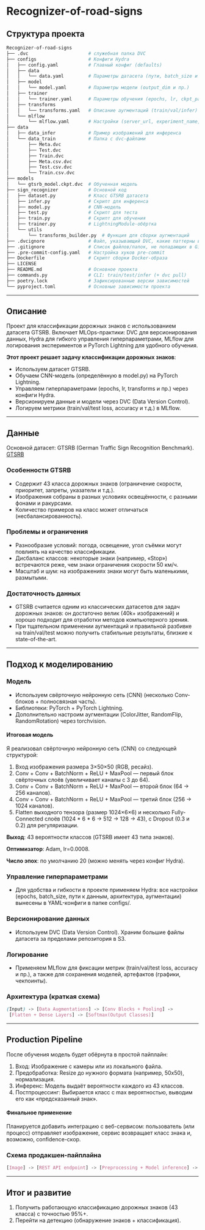 # Recognizer-of-road-signs

## Структура проекта

```bash 
Recognizer-of-road-signs
├── .dvc                      # служебная папка DVC
├── configs                   # Конфиги Hydra
│   ├── config.yaml           # Главный конфиг (defaults)
│   ├── data
│   │   └── data.yaml         # Параметры датасета (пути, batch_size и т.д.)
│   ├── model
│   │   └── model.yaml        # Параметры модели (output_dim и пр.)
│   ├── trainer
│   │   └── trainer.yaml      # Параметры обучения (epochs, lr, ckpt_path ...)
│   ├── transforms
│   │   └── transforms.yaml   # Описание аугментаций (train/val/infer)
│   └── mlflow
│       └── mlflow.yaml       # Настройки (server_url, experiment_name, run_name)
├── data
│   ├── data_infer            # Пример изображений для инференса
│   └── data_train            # Папка с dvc-файлами
│       ├── Meta.dvc
│       ├── Test.dvc
│       ├── Train.dvc
│       ├── Meta.csv.dvc
│       ├── Test.csv.dvc
│       └── Train.csv.dvc
├── models           
│   └── gtsrb_model.ckpt.dvc  # Обученная модель
├── sign_recognizer           # Основной код
│   ├── dataset.py            # Класс GTSRB датасета
│   ├── infer.py              # Скрипт для инференса
│   ├── model.py              # CNN-модель
│   ├── test.py               # Скрипт для теста 
│   ├── train.py              # Скрипт для обучения
│   ├── trainer.py            # LightningModule-обёртка
│   └── utils
│       └── transforms_builder.py  # Функция для сборки аугментаций
├── .dvcignore                # Файл, указывающий DVC, какие паттерны игнорировать
├── .gitignore                # Список файлов/папок, не попадающих в Git-репозиторий
├── .pre-commit-config.yaml   # Настройка хуков pre-commit
├── Dockerfile                # Скрипт сборки Docker-образа
├── LICENSE                   
├── README.md                 # Основное проекта
├── commands.py               # CLI: train/test/infer (+ dvc pull) 
├── poetry.lock               # Зафиксированные версии зависимостей
└── pyproject.toml            # Основные зависимости проекта         
 ```

---

## Описание

Проект для классификации дорожных знаков с использованием датасета GTSRB. Включает MLOps-практики: DVC для 
версионирования данных, Hydra для гибкого управления гиперпараметрами, MLflow для логирования экспериментов и 
PyTorch Lightning для удобного обучения.

**Этот проект решает задачу классификации дорожных знаков**:
- Используем датасет GTSRB.
- Обучаем CNN-модель (определённую в model.py) на PyTorch Lightning.
- Управляем гиперпараметрами (epochs, lr, transforms и пр.) через конфиги Hydra.
- Версионируем данные и модели через DVC (Data Version Control).
- Логируем метрики (train/val/test loss, accuracy и т.д.) в MLflow.

---

## Данные 

Основной датасет: GTSRB (German Traffic Sign Recognition Benchmark). [GTSRB](https://www.kaggle.com/datasets/meowmeowmeowmeowmeow/gtsrb-german-traffic-sign)

### Особенности GTSRB

- Содержит 43 класса дорожных знаков (ограничение скорости, приоритет, запреты, указатели и т.д.).
- Изображения собраны в разных условиях освещённости, с разными фонами и ракурсами.
- Количество примеров на класс может отличаться (несбалансированность).

### Проблемы и ограничения

- Разнообразие условий: погода, освещение, угол съёмки могут повлиять на качество классификации.
- Дисбаланс классов: некоторые знаки (например, «Stop») встречаются реже, чем знаки ограничения скорости 50 км/ч.
- Масштаб и шум: на изображениях знаки могут быть маленькими, размытыми.

### Достаточность данных

- GTSRB считается одним из классических датасетов для задач дорожных знаков: он достаточно велик (40k+ изображений) и хорошо подходит для отработки методов компьютерного зрения.
- При тщательном применении аугментаций и правильной разбивке на train/val/test можно получить стабильные результаты, близкие к state-of-the-art.

---

## Подход к моделированию

### Модель

- Используем свёрточную нейронную сеть (CNN) (несколько Conv-блоков + полносвязная часть).
- Библиотеки: PyTorch + PyTorch Lightning.
- Дополнительно настроим аугментации (ColorJitter, RandomFlip, RandomRotation) через torchvision.

#### Итоговая модель
Я реализовал свёрточную нейронную сеть (CNN) со следующей структурой:
1. Вход изображения размера 3×50×50 (RGB, ресайз).
2. Conv + Conv + BatchNorm + ReLU + MaxPool — первый блок свёрточных слоёв (увеличивает каналы с 3 до 64).
3. Conv + Conv + BatchNorm + ReLU + MaxPool — второй блок (64 → 256 каналов).
4. Conv + Conv + BatchNorm + ReLU + MaxPool — третий блок (256 → 1024 каналов).
5. Flatten выходного тензора (размер 1024×6×6) и несколько Fully-Connected слоёв (1024 * 6 * 6 → 512 → 128 → 43), с Dropout (0.3 и 0.2) для регуляризации.

**Выход**: 43 вероятности классов (GTSRB имеет 43 типа знаков).

**Оптимизатор**: Adam, lr=0.0008.

**Число эпох**: по умолчанию 20 (можно менять через конфиг Hydra).

### Управление гиперпараметрами

- Для удобства и гибкости в проекте применяем Hydra: все настройки (epochs, batch_size, пути к данным, архитектура, аугментации) вынесены в YAML-конфиги в папке configs/.

### Версионирование данных

- Используем DVC (Data Version Control). Храним большие файлы датасета за пределами репозитория в S3.

### Логирование

- Применяем MLflow для фиксации метрик (train/val/test loss, accuracy и пр.), а также для сохранения моделей, артефактов (графики, чекпоинты).

### Архитектура (краткая схема)
```css
(Input) -> [Data Augmentations] -> [Conv Blocks + Pooling] -> 
 [Flatten + Dense Layers] -> [Softmax(Output Classes)]
```

---

## Production Pipeline

После обучения модель будет обёрнута в простой пайплайн:
1. Вход: Изображение с камеры или из локального файла.
2. Предобработка: Resize до нужного формата (например, 50x50), нормализация.
3. Инференс: Модель выдаёт вероятности каждого из 43 классов.
4. Постпроцессинг: Выбирается класс с max вероятностью, выводим его как «предсказанный знак».

#### Финальное применение
Планируется добавить интеграцию с веб-сервисом: пользователь (или процесс) отправляет изображение, сервис возвращает класс знака и, возможно, confidence-скор.

### Схема продакшен-пайплайна
```css
[Image] -> [REST API endpoint] -> [Preprocessing + Model inference] -> [Prediction JSON or annotated image]
```

---

## Итог и развитие

1. Получить работающую классификацию дорожных знаков (43 класса) с точностью 95%+.
2. Перейти на детекцию (обнаружение знаков + классификация).
